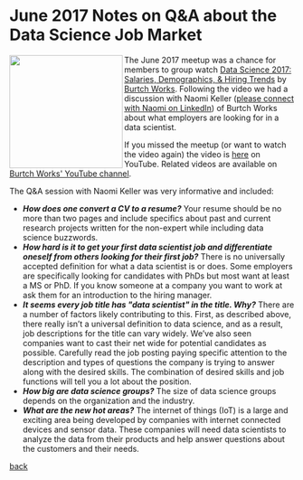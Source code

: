 # June 2017 Notes on Q&A about the Data Science Job Market
<a href="url"><img src="https://lansingarearusersgroup.github.io/images/LansingAreaRUserGroup_CIRCLE-w-Michigan-logo_300dpi.png" align="left" height="200"></a>The June 2017 meetup was a chance for members to group watch [Data Science 2017: Salaries, Demographics, & Hiring Trends](https://www.youtube.com/watch?v=cVDpr5pGOxw) by [Burtch Works](http://www.burtchworks.com). Following the video we had a discussion with Naomi Keller ([please connect with Naomi on LinkedIn](https://www.linkedin.com/in/naomikeller/)) of Burtch Works about what employers are looking for in a data scientist. 

If you missed the meetup (or want to watch the video again) the video is [here](https://www.youtube.com/watch?v=cVDpr5pGOxw) on YouTube. Related videos are available on [Burtch Works' YouTube channel](https://www.youtube.com/channel/UCejelOS3lhDyxTlq_ObSxEw).

The Q&A session with Naomi Keller was very informative and included:

- _**How does one convert a CV to a resume?**_ Your resume should be no more than two pages and include specifics about past and current research projects written for the non-expert while including data science buzzwords.
- _**How hard is it to get your first data scientist job and differentiate oneself from others looking for their first job?**_ There is no universally accepted definition for what a data scientist is or does. Some employers are specifically looking for candidates with PhDs but most want at least a MS or PhD. If you know someone at a company you want to work at ask them for an introduction to the hiring manager.
- _**It seems every job title has "data scientist" in the title. Why?**_ There are a number of factors likely contributing to this. First, as described above, there really isn’t a universal definition to data science, and as a result, job descriptions for the title can vary widely. We’ve also seen companies want to cast their net wide for potential candidates as possible. Carefully read the job posting paying specific attention to the description and types of questions the company is trying to answer along with the desired skills. The combination of desired skills and job functions will tell you a lot about the position.
- _**How big are data science groups?**_ The size of data science groups depends on the organization and the industry.
- _**What are the new hot areas?**_ The internet of things (IoT) is a large and exciting area being developed by companies with internet connected devices and sensor data. These companies will need data scientists to analyze the data from their products and help answer questions about the customers and their needs.

[back](../)
